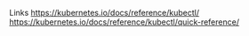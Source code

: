 Links
https://kubernetes.io/docs/reference/kubectl/
https://kubernetes.io/docs/reference/kubectl/quick-reference/